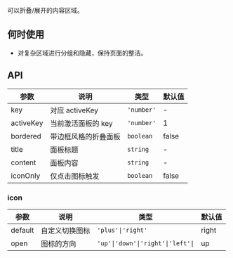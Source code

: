 可以折叠/展开的内容区域。

## 何时使用

- 对复杂区域进行分组和隐藏，保持页面的整洁。

## API

| 参数      | 说明               | 类型             | 默认值  |
| --------- | ------------------ | ---------------- | ------- |
| key      | 对应 activeKey      | `'number'`      | -      |
| activeKey      | 当前激活面板的 key      | `'number'`      | 1      |
| bordered      | 带边框风格的折叠面板      | `boolean`      | false      |
| title      | 面板标题      | `string`      | -      |
| content      | 面板内容      | `string`      | -      |
| iconOnly      | 仅点击图标触发      | `boolean`      | false      |

### icon

| 参数      | 说明               | 类型             | 默认值  |
| --------- | ------------------ | ---------------- | ------- |
| default      | 自定义切换图标      | `'plus'\|'right'`      | right      |
| open      | 图标的方向      | `'up'\|'down'\|'right'\|'left'\|`      | up      |